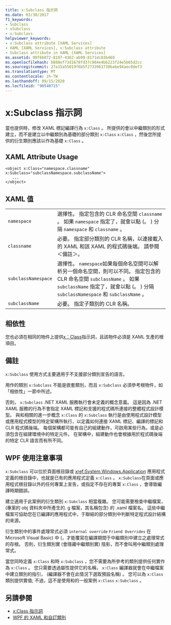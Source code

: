```yaml
---
title: x:Subclass 指示詞
ms.date: 03/30/2017
f1_keywords:
- Subclass
- xSubclass
- x:Subclass
helpviewer_keywords:
- x:Subclass attribute [XAML Services]
- XAML [XAML Services], x:Subclass attribute
- Subclass attribute in XAML [XAML Services]
ms.assetid: 99f66072-8107-4362-ab99-8171dc83b469
ms.openlocfilehash: b888ef73d1678fd37c984e4bb223f24e5b65d2cc
ms.sourcegitcommit: 27a15a55019f6b5f2733961738babe94aec0def3
ms.translationtype: MT
ms.contentlocale: zh-TW
ms.lasthandoff: 09/15/2020
ms.locfileid: "90540715"
---
```

# <a name="xsubclass-directive"></a>x:Subclass 指示詞

當也提供時，修改 XAML 標記編譯行為 `x:Class` 。 所提供的會以中繼類別的形式建立，而不是建立以中繼類別為基礎的部分類別 `x:Class` `x:Class` ，然後您所提供的衍生類別應該以作為基礎 `x:Class` 。

## <a name="xaml-attribute-usage"></a>XAML Attribute Usage

```xaml
<object x:Class="namespace.classname" x:Subclass="subclassNamespace.subclassName">
   ...
</object>
```

## <a name="xaml-values"></a>XAML 值

|||
|-|-|
|`namespace`|選擇性。 指定包含的 CLR 命名空間 `classname` 。 如果 `namespace` 指定了，就會以點 (。 ) 分隔 `namespace` 和 `classname` 。|
|`classname`|必要。 指定部分類別的 CLR 名稱，以連接載入的 XAML 和該 XAML 的程式碼後端。 請參閱＜備註＞。|
|`subclassNamespace`|選擇性。 `namespace`如果每個命名空間可以解析另一個命名空間，則可以不同。 指定包含的 CLR 命名空間 `subclassName` 。 如果 `subclassName` 指定了，就會以點 (。 ) 分隔 `subclassNamespace` 和 `subclassName` 。|
|`subclassName`|必要。 指定子類別的 CLR 名稱。|

## <a name="dependencies"></a>相依性

您也必須在相同的物件上提供[x：Class](xclass-directive.md)指示詞，且該物件必須是 XAML 生產的根項目。

## <a name="remarks"></a>備註

`x:Subclass` 使用方式主要適用于不支援部分類別宣告的語言。

用作的類別 `x:Subclass` 不能是嵌套類別，而且 `x:Subclass` 必須參考根物件，如「相依性」一節中所述。

否則， `x:Subclass` .NET XAML 服務執行會未定義的概念意義。 這是因為 .NET XAML 服務的行為不會指定 XAML 標記和支援的程式碼所連接的整體程式設計模型。 與和相關的進一步概念 `x:Class` 的 `x:Subclass` 執行是由使用程式設計模型或應用程式模型的特定架構所執行，以定義如何連接 XAML 標記、編譯的標記和 CLR 程式碼後端。 每個架構都可能有自己的組建動作，可啟用某些行為，或是必須包含在組建環境中的特定元件。 在架構中，組建動作也會根據用於程式碼後端的特定 CLR 語言而有所不同。

## <a name="wpf-usage-notes"></a>WPF 使用注意事項

`x:Subclass` 可以位於頁面根目錄或 <xref:System.Windows.Application> 應用程式定義的根目錄中，也就是已有的應用程式定義 `x:Class` 。 `x:Subclass`在頁面或應用程式根目錄以外的任何專案上宣告，或指定不存在的專案 `x:Class` ，會導致編譯時期錯誤。

建立適用于此案例的衍生類別 `x:Subclass` 相當複雜。 您可能需要檢查中繼檔案， (專案的 obj 資料夾中所產生的. g 檔案，其名稱包含) 的 .xaml 檔案名。 這些中繼檔案可協助您在已編譯的應用程式中，于聯結的部分類別中判斷特定程式設計結構的來源。

衍生類別中的事件處理常式必須 `internal override` `Friend Overrides` 在 Microsoft Visual Basic) 中 (，才能覆寫在編譯期間于中繼類別中建立之處理常式的存根。 否則，衍生類別實 (會隱藏中繼類別實) 陰影，而不會叫用中繼類別處理常式。

當您同時定義 `x:Class` 和時 `x:Subclass` ，您不需要為所參考的類別提供任何實作為 `x:Class` 。 您只需要透過屬性提供它的名稱， `x:Class` 編譯器就會在中繼檔案中建立類別的指引， (編譯器不會在此情況下選取預設名稱) 。 您可以為 `x:Class` 類別提供實值; 不過，這不是使用和的一般案例 `x:Class` `x:Subclass` 。

## <a name="see-also"></a>另請參閱

- [x:Class 指示詞](xclass-directive.md)
- [WPF 的 XAML 和自訂類別](/dotnet/desktop/wpf/advanced/xaml-and-custom-classes-for-wpf)

